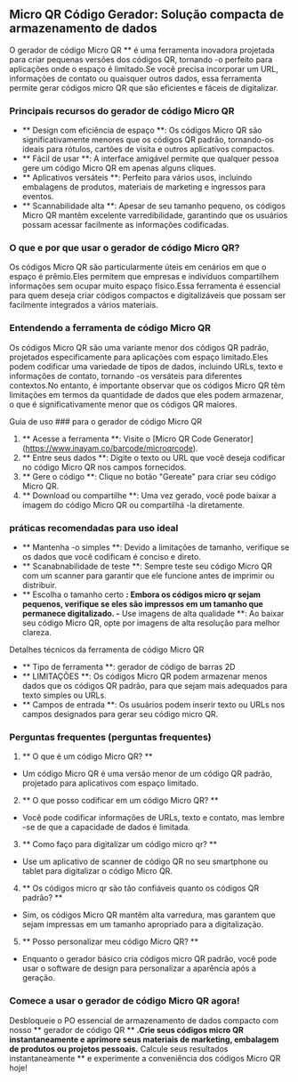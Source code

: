 ## Micro QR Código Gerador: Solução compacta de armazenamento de dados

O gerador de código Micro QR ** é uma ferramenta inovadora projetada para criar pequenas versões dos códigos QR, tornando -o perfeito para aplicações onde o espaço é limitado.Se você precisa incorporar um URL, informações de contato ou quaisquer outros dados, essa ferramenta permite gerar códigos micro QR que são eficientes e fáceis de digitalizar.

### Principais recursos do gerador de código Micro QR

- ** Design com eficiência de espaço **: Os códigos Micro QR são significativamente menores que os códigos QR padrão, tornando-os ideais para rótulos, cartões de visita e outros aplicativos compactos.
- ** Fácil de usar **: A interface amigável permite que qualquer pessoa gere um código Micro QR em apenas alguns cliques.
- ** Aplicativos versáteis **: Perfeito para vários usos, incluindo embalagens de produtos, materiais de marketing e ingressos para eventos.
- ** Scannabilidade alta **: Apesar de seu tamanho pequeno, os códigos Micro QR mantêm excelente varredibilidade, garantindo que os usuários possam acessar facilmente as informações codificadas.

### O que e por que usar o gerador de código Micro QR?

Os códigos Micro QR são particularmente úteis em cenários em que o espaço é prêmio.Eles permitem que empresas e indivíduos compartilhem informações sem ocupar muito espaço físico.Essa ferramenta é essencial para quem deseja criar códigos compactos e digitalizáveis ​​que possam ser facilmente integrados a vários materiais.

### Entendendo a ferramenta de código Micro QR

Os códigos Micro QR são uma variante menor dos códigos QR padrão, projetados especificamente para aplicações com espaço limitado.Eles podem codificar uma variedade de tipos de dados, incluindo URLs, texto e informações de contato, tornando -os versáteis para diferentes contextos.No entanto, é importante observar que os códigos Micro QR têm limitações em termos da quantidade de dados que eles podem armazenar, o que é significativamente menor que os códigos QR maiores.

Guia de uso ### para o gerador de código Micro QR

1. ** Acesse a ferramenta **: Visite o [Micro QR Code Generator] (https://www.inayam.co/barcode/microqrcode).
2. ** Entre seus dados **: Digite o texto ou URL que você deseja codificar no código Micro QR nos campos fornecidos.
3. ** Gere o código **: Clique no botão "Gereate" para criar seu código Micro QR.
4. ** Download ou compartilhe **: Uma vez gerado, você pode baixar a imagem do código Micro QR ou compartilhá -la diretamente.

### práticas recomendadas para uso ideal

- ** Mantenha -o simples **: Devido a limitações de tamanho, verifique se os dados que você codificam é conciso e direto.
- ** Scanabnabilidade de teste **: Sempre teste seu código Micro QR com um scanner para garantir que ele funcione antes de imprimir ou distribuir.
- ** Escolha o tamanho certo **: Embora os códigos micro qr sejam pequenos, verifique se eles são impressos em um tamanho que permanece digitalizado.
-** Use imagens de alta qualidade **: Ao baixar seu código Micro QR, opte por imagens de alta resolução para melhor clareza.

Detalhes técnicos da ferramenta de código Micro QR

- ** Tipo de ferramenta **: gerador de código de barras 2D
- ** LIMITAÇÕES **: Os códigos Micro QR podem armazenar menos dados que os códigos QR padrão, para que sejam mais adequados para texto simples ou URLs.
- ** Campos de entrada **: Os usuários podem inserir texto ou URLs nos campos designados para gerar seu código micro QR.

### Perguntas frequentes (perguntas frequentes)

1. ** O que é um código Micro QR? **
- Um código Micro QR é uma versão menor de um código QR padrão, projetado para aplicativos com espaço limitado.

2. ** O que posso codificar em um código Micro QR? **
- Você pode codificar informações de URLs, texto e contato, mas lembre -se de que a capacidade de dados é limitada.

3. ** Como faço para digitalizar um código micro qr? **
- Use um aplicativo de scanner de código QR no seu smartphone ou tablet para digitalizar o código Micro QR.

4. ** Os códigos micro qr são tão confiáveis ​​quanto os códigos QR padrão? **
- Sim, os códigos Micro QR mantêm alta varredura, mas garantem que sejam impressas em um tamanho apropriado para a digitalização.

5. ** Posso personalizar meu código Micro QR? **
- Enquanto o gerador básico cria códigos micro QR padrão, você pode usar o software de design para personalizar a aparência após a geração.

### Comece a usar o gerador de código Micro QR agora!

Desbloqueie o PO essencial de armazenamento de dados compacto com nosso ** gerador de código QR ** **.Crie seus códigos micro QR instantaneamente e aprimore seus materiais de marketing, embalagem de produtos ou projetos pessoais.** Calcule seus resultados instantaneamente ** e experimente a conveniência dos códigos Micro QR hoje!